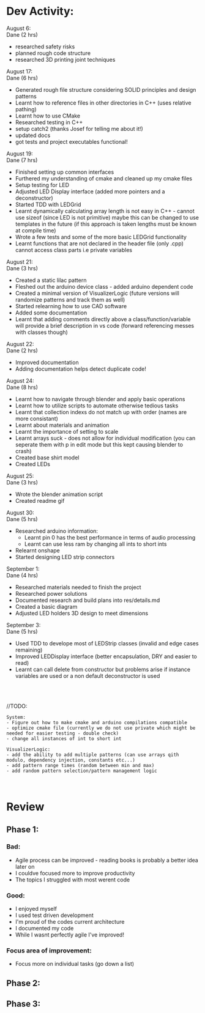 # Dev Activity: 
August 6:    
Dane (2 hrs)  
- researched safety risks
- planned rough code structure
- researched 3D printing joint techniques

August 17:  
Dane (6 hrs)
- Generated rough file structure considering SOLID principles and design patterns
- Learnt how to reference files in other directories in C++ (uses relative pathing)
- Learnt how to use CMake
- Researched testing in C++ 
- setup catch2 (thanks Josef for telling me about it!)
- updated docs
- got tests and project executables functional!

August 19:  
Dane (7 hrs)
- Finished setting up common interfaces
- Furthered my understanding of cmake and cleaned up my cmake files
- Setup testing for LED
- Adjusted LED Display interface (added more pointers and a deconstructor)
- Started TDD with LEDGrid
- Learnt dynamically calculating array length is not easy in C++ - cannot use sizeof (since LED is not primitive) maybe this can be changed to use templates in the future (if this approach is taken lengths must be known at compile time)
- Wrote a few tests and some of the more basic LEDGrid functionality
- Learnt functions that are not declared in the header file (only .cpp) cannot access class parts i.e private variables

August 21:  
Dane (3 hrs)
- Created a static lilac pattern
- Fleshed out the arduino device class - added arduino dependent code
- Created a minimal version of VisualizerLogic (future versions will randomize patterns and track them as well)
- Started relearning how to use CAD software
- Added some documentation
- Learnt that adding comments directly above a class/function/variable will provide a brief description in vs code (forward referencing messes with classes though)

August 22:  
Dane (2 hrs)
- Improved documentation
- Adding documentation helps detect duplicate code!

August 24:  
Dane (8 hrs)
- Learnt how to navigate through blender and apply basic operations
- Learnt how to utilize scripts to automate otherwise tedious tasks
- Learnt that collection indexs do not match up with order (names are more consistant)
- Learnt about materials and animation
- Learnt the importance of setting to scale
- Learnt arrays suck - does not allow for individual modification (you can seperate them with p in edit mode but this kept causing blender to crash)
- Created base shirt model
- Created LEDs

August 25:  
Dane (3 hrs)
- Wrote the blender animation script
- Created readme gif

August 30:  
Dane (5 hrs)
- Researched arduino information:
    - Learnt pin 0 has the best performance in terms of audio processing
    - Learnt can use less ram by changing all ints to short ints
- Relearnt onshape
- Started designing LED strip connectors

September 1:  
Dane (4 hrs)
- Researched materials needed to finish the project
- Researched power solutions
- Documented research and build plans into res/details.md
- Created a basic diagram
- Adjusted LED holders 3D design to meet dimensions

September 3:  
Dane (5 hrs)  
- Used TDD to develope most of LEDStrip classes (invalid and edge cases remaining)
- Improved LEDDisplay interface (better encapsulation, DRY and easier to read)
- Learnt can call delete from constructor but problems arise if instance variables are used or a non default deconstructor is used

<br>
<br>

//TODO:

    System:
    - Figure out how to make cmake and arduino compilations compatible
    - optimize cmake file (currently we do not use private which might be needed for easier testing - double check)
    - change all instances of int to short int

    VisualizerLogic:
    - add the ability to add multiple patterns (can use arrays qith modulo, dependency injection, constants etc...)
    - add pattern range times (random between min and max)
    - add random pattern selection/pattern management logic

<br>

# Review
## Phase 1:
### Bad:
- Agile process can be improved - reading books is probably a better idea later on
- I couldve focused more to improve productivity
- The topics I struggled with most werent code
### Good:
- I enjoyed myself
- I used test driven development
- I'm proud of the codes current architecture
- I documented my code
- While I wasnt perfectly agile I've improved!
### Focus area of improvement:
- Focus more on individual tasks (go down a list)

## Phase 2:
## Phase 3: